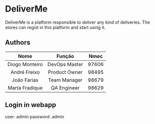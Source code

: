# DeliverMe

DeliverMe is a platform responsible to deliver any kind of deliveries. 
The stores can regist in this platform and start using it.

## Authors

| Nome | Função | Nmec |
| :---: | :---: | :---: |
| Diogo Monteiro | DevOps Master | 97606 |
| André Freixo | Product Owner | 98495 |
| João Farias | Team Manager | 98679 |
| Marta Fradique | QA Engineer | 98629 |

## Login in webapp

user: admin
password: admin
